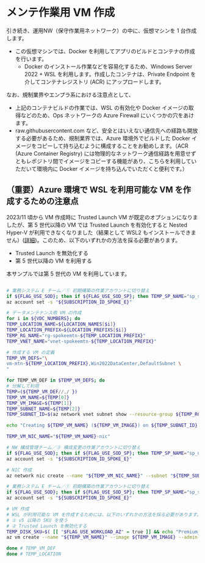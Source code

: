 # メンテ作業用 VM 作成

引き続き、運用NW（保守作業用ネットワーク）の中に、仮想マシンを 1 台作成します。

- この仮想マシンでは、Docker を利用してアプリのビルドとコンテナの作成を行います。
  - Docker のインストール作業などを容易化するため、Windows Server 2022 + WSL を利用します。作成したコンテナは、Private Endpoint を介してコンテナレジストリ (ACR) にアップロードします。

なお、規制業界やエンプラ系における注意点として、

- 上記のコンテナビルドの作業では、WSL の有効化や Docker イメージの取得などのため、Ops ネットワークの Azure Firewall にいくつかの穴をあけます。
- raw.githubusercontent.com など、安全とはいえない通信先への経路も開放する必要があるため、規制業界では、Azure 環境外でビルドした Docker イメージをコピーして持ち込むように構成することをお勧めします。（ACR (Azure Container Registry) には物理的なネットワーク通信経路を用意せずともレポジトリ間でイメージをコピーする機能があり、こちらを利用していただいて環境内に Docker イメージを持ち込んでいただくと便利です。）

## （重要）Azure 環境で WSL を利用可能な VM を作成するための注意点

2023/11 頃から VM 作成時に Trusted Launch VM が既定のオプションになりましたが、第 5 世代以降の VM では Trusted Launch を有効化すると Nested Hyper-V が利用できなくなりました（結果として WSL2 もインストールできません）([詳細](https://learn.microsoft.com/ja-jp/azure/virtual-machines/trusted-launch#unsupported-features))。このため、以下のいずれかの方法を採る必要があります。

- Trusted Launch を無効化する
- 第 5 世代以降の VM を利用する

本サンプルでは第 5 世代の VM を利用しています。

```bash

# 業務システム E チーム／① 初期構築の作業アカウントに切り替え
if ${FLAG_USE_SOD}; then if ${FLAG_USE_SOD_SP}; then TEMP_SP_NAME="sp_spokee_dev"; az login --service-principal --username ${SP_APP_IDS[${TEMP_SP_NAME}]} --password "${SP_PWDS[${TEMP_SP_NAME}]}" --tenant ${PRIMARY_DOMAIN_NAME} --allow-no-subscriptions; else az account clear; az login -u "user_spokee_dev@${PRIMARY_DOMAIN_NAME}" -p "${ADMIN_PASSWORD}"; fi; fi
az account set -s "${SUBSCRIPTION_ID_SPOKE_E}"

# データメンテナンス用 VM の作成
for i in ${VDC_NUMBERS}; do
TEMP_LOCATION_NAME=${LOCATION_NAMES[$i]}
TEMP_LOCATION_PREFIX=${LOCATION_PREFIXS[$i]}
TEMP_RG_NAME="rg-spokeemtn-${TEMP_LOCATION_PREFIX}"
TEMP_VNET_NAME="vnet-spokeemtn-${TEMP_LOCATION_PREFIX}"

# 作成する VM の定義
TEMP_VM_DEFS="\
vm-mtn-${TEMP_LOCATION_PREFIX},Win2022DataCenter,DefaultSubnet \
"

for TEMP_VM_DEF in $TEMP_VM_DEFS; do
# 分解して利用
TEMP=(${TEMP_VM_DEF//,/ })
TEMP_VM_NAME=${TEMP[0]}
TEMP_VM_IMAGE=${TEMP[1]}
TEMP_SUBNET_NAME=${TEMP[2]}
TEMP_SUBNET_ID=$(az network vnet subnet show --resource-group ${TEMP_RG_NAME} --vnet-name ${TEMP_VNET_NAME} --name ${TEMP_SUBNET_NAME} --query id -o tsv)

echo "Creating ${TEMP_VM_NAME} (${TEMP_VM_IMAGE}) on ${TEMP_SUBNET_ID}..."

TEMP_VM_NIC_NAME="${TEMP_VM_NAME}-nic"

# NW 構成管理チーム／③ 構成変更の作業アカウントに切り替え
if ${FLAG_USE_SOD}; then if ${FLAG_USE_SOD_SP}; then TEMP_SP_NAME="sp_nw_change"; az login --service-principal --username ${SP_APP_IDS[${TEMP_SP_NAME}]} --password "${SP_PWDS[${TEMP_SP_NAME}]}" --tenant ${PRIMARY_DOMAIN_NAME} --allow-no-subscriptions; else az account clear; az login -u "user_nw_change@${PRIMARY_DOMAIN_NAME}" -p "${ADMIN_PASSWORD}"; fi; fi
az account set -s "${SUBSCRIPTION_ID_SPOKE_E}"

# NIC 作成
az network nic create --name "${TEMP_VM_NIC_NAME}" --subnet "${TEMP_SUBNET_ID}" --resource-group "${TEMP_RG_NAME}" --location ${TEMP_LOCATION_NAME} --subscription "${SUBSCRIPTION_ID_SPOKE_E}"

# 業務システム E チーム／① 初期構築の作業アカウントに切り替え
if ${FLAG_USE_SOD}; then if ${FLAG_USE_SOD_SP}; then TEMP_SP_NAME="sp_spokee_dev"; az login --service-principal --username ${SP_APP_IDS[${TEMP_SP_NAME}]} --password "${SP_PWDS[${TEMP_SP_NAME}]}" --tenant ${PRIMARY_DOMAIN_NAME} --allow-no-subscriptions; else az account clear; az login -u "user_spokee_dev@${PRIMARY_DOMAIN_NAME}" -p "${ADMIN_PASSWORD}"; fi; fi
az account set -s "${SUBSCRIPTION_ID_SPOKE_E}"

# VM 作成
# WSL が利用可能な VM を作成するためには、以下のいずれかの方法を採る必要があります。
# ① v5 以降の SKU を使う
# ② Trusted Launch を無効化する
TEMP_DISK_SKU=$( [[ "$FLAG_USE_WORKLOAD_AZ" = true ]] && echo "Premium_ZRS" || echo "Premium_LRS" )
az vm create --name "${TEMP_VM_NAME}" --image ${TEMP_VM_IMAGE} --admin-username $ADMIN_USERNAME --admin-password $ADMIN_PASSWORD --nics "${TEMP_VM_NIC_NAME}" --resource-group "${TEMP_RG_NAME}" --location ${TEMP_LOCATION_NAME} --size ${DEFAULT_VM_SIZE} --subscription "${SUBSCRIPTION_ID_SPOKE_E}" --storage-sku ${TEMP_DISK_SKU} --assign-identity [system] --encryption-at-host

done # TEMP_VM_DEF
done # TEMP_LOCATION

```

